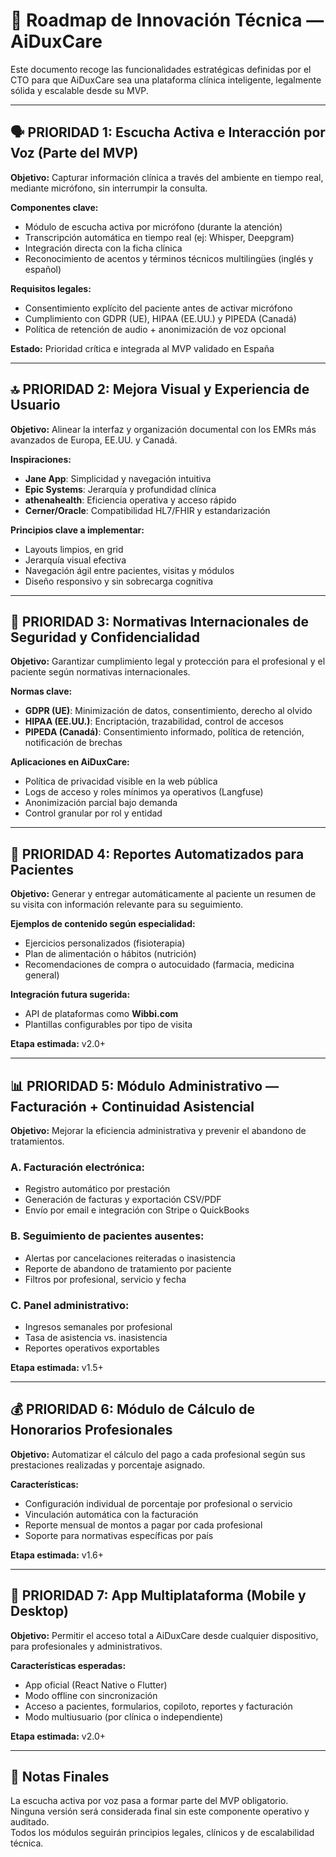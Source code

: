 # 🚀 Roadmap de Innovación Técnica — AiDuxCare

Este documento recoge las funcionalidades estratégicas definidas por el CTO para que AiDuxCare sea una plataforma clínica inteligente, legalmente sólida y escalable desde su MVP.

---

## 🗣️ PRIORIDAD 1: Escucha Activa e Interacción por Voz (**Parte del MVP**)

**Objetivo:** Capturar información clínica a través del ambiente en tiempo real, mediante micrófono, sin interrumpir la consulta.

**Componentes clave:**
- Módulo de escucha activa por micrófono (durante la atención)
- Transcripción automática en tiempo real (ej: Whisper, Deepgram)
- Integración directa con la ficha clínica
- Reconocimiento de acentos y términos técnicos multilingües (inglés y español)

**Requisitos legales:**
- Consentimiento explícito del paciente antes de activar micrófono
- Cumplimiento con GDPR (UE), HIPAA (EE.UU.) y PIPEDA (Canadá)
- Política de retención de audio + anonimización de voz opcional

**Estado:** Prioridad crítica e integrada al MVP validado en España

---

## 🔝 PRIORIDAD 2: Mejora Visual y Experiencia de Usuario

**Objetivo:** Alinear la interfaz y organización documental con los EMRs más avanzados de Europa, EE.UU. y Canadá.

**Inspiraciones:**
- **Jane App**: Simplicidad y navegación intuitiva
- **Epic Systems**: Jerarquía y profundidad clínica
- **athenahealth**: Eficiencia operativa y acceso rápido
- **Cerner/Oracle**: Compatibilidad HL7/FHIR y estandarización

**Principios clave a implementar:**
- Layouts limpios, en grid
- Jerarquía visual efectiva
- Navegación ágil entre pacientes, visitas y módulos
- Diseño responsivo y sin sobrecarga cognitiva

---

## 🔐 PRIORIDAD 3: Normativas Internacionales de Seguridad y Confidencialidad

**Objetivo:** Garantizar cumplimiento legal y protección para el profesional y el paciente según normativas internacionales.

**Normas clave:**
- **GDPR (UE)**: Minimización de datos, consentimiento, derecho al olvido
- **HIPAA (EE.UU.)**: Encriptación, trazabilidad, control de accesos
- **PIPEDA (Canadá)**: Consentimiento informado, política de retención, notificación de brechas

**Aplicaciones en AiDuxCare:**
- Política de privacidad visible en la web pública
- Logs de acceso y roles mínimos ya operativos (Langfuse)
- Anonimización parcial bajo demanda
- Control granular por rol y entidad

---

## 🧠 PRIORIDAD 4: Reportes Automatizados para Pacientes

**Objetivo:** Generar y entregar automáticamente al paciente un resumen de su visita con información relevante para su seguimiento.

**Ejemplos de contenido según especialidad:**
- Ejercicios personalizados (fisioterapia)
- Plan de alimentación o hábitos (nutrición)
- Recomendaciones de compra o autocuidado (farmacia, medicina general)

**Integración futura sugerida:**
- API de plataformas como **Wibbi.com**
- Plantillas configurables por tipo de visita

**Etapa estimada:** v2.0+

---

## 📊 PRIORIDAD 5: Módulo Administrativo — Facturación + Continuidad Asistencial

**Objetivo:** Mejorar la eficiencia administrativa y prevenir el abandono de tratamientos.

### A. Facturación electrónica:
- Registro automático por prestación
- Generación de facturas y exportación CSV/PDF
- Envío por email e integración con Stripe o QuickBooks

### B. Seguimiento de pacientes ausentes:
- Alertas por cancelaciones reiteradas o inasistencia
- Reporte de abandono de tratamiento por paciente
- Filtros por profesional, servicio y fecha

### C. Panel administrativo:
- Ingresos semanales por profesional
- Tasa de asistencia vs. inasistencia
- Reportes operativos exportables

**Etapa estimada:** v1.5+

---

## 💰 PRIORIDAD 6: Módulo de Cálculo de Honorarios Profesionales

**Objetivo:** Automatizar el cálculo del pago a cada profesional según sus prestaciones realizadas y porcentaje asignado.

**Características:**
- Configuración individual de porcentaje por profesional o servicio
- Vinculación automática con la facturación
- Reporte mensual de montos a pagar por cada profesional
- Soporte para normativas específicas por país

**Etapa estimada:** v1.6+

---

## 📱 PRIORIDAD 7: App Multiplataforma (Mobile y Desktop)

**Objetivo:** Permitir el acceso total a AiDuxCare desde cualquier dispositivo, para profesionales y administrativos.

**Características esperadas:**
- App oficial (React Native o Flutter)
- Modo offline con sincronización
- Acceso a pacientes, formularios, copiloto, reportes y facturación
- Modo multiusuario (por clínica o independiente)

**Etapa estimada:** v2.0+

---

## 🔁 Notas Finales

La escucha activa por voz pasa a formar parte del MVP obligatorio.  
Ninguna versión será considerada final sin este componente operativo y auditado.  
Todos los módulos seguirán principios legales, clínicos y de escalabilidad técnica. 